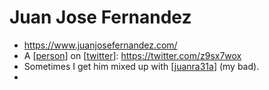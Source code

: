 # Juan Jose Fernandez
- https://www.juanjosefernandez.com/
- A [[person]] on [[twitter]]: https://twitter.com/z9sx7wox
- Sometimes I get him mixed up with [[juanra31a]] (my bad).
- 

[//begin]: # "Autogenerated link references for markdown compatibility"
[person]: person "Person"
[twitter]: twitter "Twitter"
[juanra31a]: juanra31a "Juanra31a"
[//end]: # "Autogenerated link references"